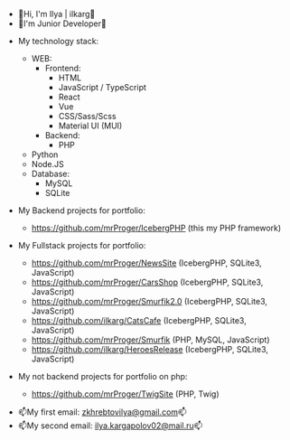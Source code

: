 - 👋Hi, I'm Ilya | ilkarg👋
- 👶I'm Junior Developer👶
+ My technology stack:
  + WEB:
    + Frontend:
      + HTML
      + JavaScript / TypeScript
      + React
      + Vue
      + CSS/Sass/Scss
      + Material UI (MUI)
    + Backend:
      + PHP
  + Python
  + Node.JS
  + Database:
    + MySQL
    + SQLite

+ My Backend projects for portfolio:
  + https://github.com/mrProger/IcebergPHP (this my PHP framework)

+ My Fullstack projects for portfolio:
  + https://github.com/mrProger/NewsSite (IcebergPHP, SQLite3, JavaScript)
  + https://github.com/mrProger/CarsShop (IcebergPHP, SQLite3, JavaScript)
  + https://github.com/mrProger/Smurfik2.0 (IcebergPHP, SQLite3, JavaScript)
  + https://github.com/ilkarg/CatsCafe (IcebergPHP, SQLite3, JavaScript)
  + https://github.com/mrProger/Smurfik (PHP, MySQL, JavaScript)
  + https://github.com/ilkarg/HeroesRelease (IcebergPHP, SQLite3, JavaScript)
  
+ My not backend projects for portfolio on php:
  + https://github.com/mrProger/TwigSite (PHP, Twig)

- 📫My first email: zkhrebtovilya@gmail.com📫
- 📫My second email: ilya.kargapolov02@mail.ru📫
